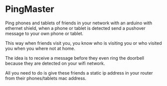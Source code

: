 PingMaster
==========

Ping phones and tablets of friends in your network with an arduino with ethernet shield, when a phone or tablet is detected send a pushover message to your own phone or tablet.

This way when friends visit you, you know who is visiting you or who visited you when you where not at home.

The idea is to receive a message before they even ring the doorbell because they are detected on your wifi network.

All you need to do is give these friends a static ip address in your router from their phones/tablets mac address.


